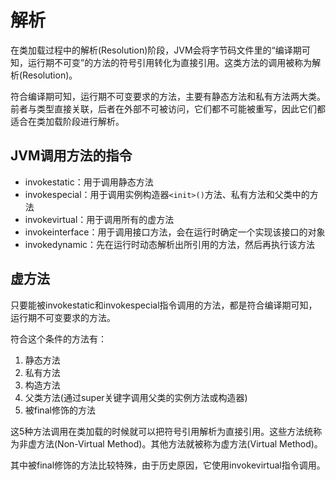 # 解析

在类加载过程中的解析(Resolution)阶段，JVM会将字节码文件里的“编译期可知，运行期不可变”的方法的符号引用转化为直接引用。这类方法的调用被称为解析(Resolution)。

符合编译期可知，运行期不可变要求的方法，主要有静态方法和私有方法两大类。前者与类型直接关联，后者在外部不可被访问，它们都不可能被重写，因此它们都适合在类加载阶段进行解析。

## JVM调用方法的指令

- invokestatic：用于调用静态方法
- invokespecial：用于调用实例构造器`<init>()`方法、私有方法和父类中的方法
- invokevirtual：用于调用所有的虚方法
- invokeinterface：用于调用接口方法，会在运行时确定一个实现该接口的对象
- invokedynamic：先在运行时动态解析出所引用的方法，然后再执行该方法

## 虚方法

只要能被invokestatic和invokespecial指令调用的方法，都是符合编译期可知，运行期不可变要求的方法。

符合这个条件的方法有：

1. 静态方法
2. 私有方法
3. 构造方法
4. 父类方法(通过super关键字调用父类的实例方法或构造器)
5. 被final修饰的方法

这5种方法调用在类加载的时候就可以把符号引用解析为直接引用。这些方法统称为非虚方法(Non-Virtual Method)。其他方法就被称为虚方法(Virtual Method)。

其中被final修饰的方法比较特殊，由于历史原因，它使用invokevirtual指令调用。
